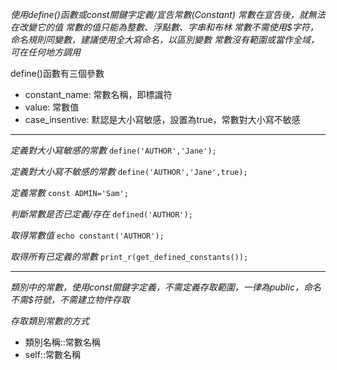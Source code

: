 *使用define()函數或const關鍵字定義/宣告常數(Constant)*
*常數在宣告後，就無法在改變它的值*
*常數的值只能為整數、浮點數、字串和布林*
*常數不需使用$字符，命名規則同變數，建議使用全大寫命名，以區別變數*
*常數沒有範圍或當作全域，可在任何地方調用*

define()函數有三個參數
* constant_name: 常數名稱，即標識符
* value: 常數值
* case_insentive: 默認是大小寫敏感，設置為true，常數對大小寫不敏感

***

*定義對大小寫敏感的常數*
`define('AUTHOR','Jane');`

*定義對大小寫不敏感的常數*
`define('AUTHOR','Jane',true);`

*定義常數*
`const ADMIN='Sam';`

*判斷常數是否已定義/存在*
`defined('AUTHOR');`

*取得常數值*
`echo constant('AUTHOR');`

*取得所有已定義的常數*
`print_r(get_defined_constants());`

***

*類別中的常數，使用const關鍵字定義，不需定義存取範圍，一律為public，命名不需$符號，不需建立物件存取*

*存取類別常數的方式*
* 類別名稱::常數名稱
* self::常數名稱